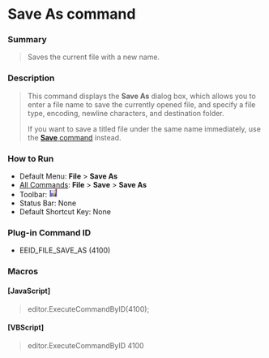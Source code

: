 # Save As command

### Summary

> Saves the current file with a new name.

### Description

> This command displays the **Save As** dialog box, which allows you to enter a file name to save the currently opened file, and specify a file type, encoding, newline characters, and destination
> folder.
>
> If you want to save a titled file under the same name immediately, use the
> [**Save** command](file_save) instead.

### How to Run

- Default Menu: **File** \> **Save As**
- [All Commands](../tools/all_commands): **File** \> **Save**
\> **Save As**
- Toolbar: ![](../../images/save_as.gif)
- Status Bar: None
- Default Shortcut Key: None

### Plug-in Command ID

- EEID\_FILE\_SAVE\_AS (4100)

### Macros

#### \[JavaScript\]

> editor.ExecuteCommandByID(4100);

#### \[VBScript\]

> editor.ExecuteCommandByID 4100
